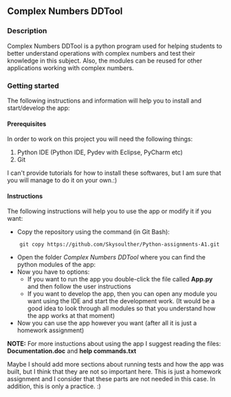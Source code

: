 ## Complex Numbers DDTool
### Description
Complex Numbers DDTool is a python program used for helping students to better understand operations with complex numbers
and test their knowledge in this subject. Also, the modules can be reused for other applications working with complex numbers.
### Getting started
The following instructions and information will help you to install and start/develop the app:
#### Prerequisites
In order to work on this project you will need the following things:
1. Python IDE (Python IDE, Pydev with Eclipse, PyCharm etc)
2. Git

I can't provide tutorials for how to install these softwares, but I am sure that you will manage to do it on your own.:)
#### Instructions
The following instructions will help you to use the app or modify it if you want:
* Copy the repository using the command (in Git Bash):
```
    git copy https://github.com/Skysoulther/Python-assignments-A1.git
```
* Open the folder _Complex Numbers DDTool_ where you can find the python modules of the app:
* Now you have to options:
    * If you want to run the app you double-click the file called **App.py** and then follow the user instructions
    * If you want to develop the app, then you can open any module you want using the IDE and start the development work.
    (It would be a good idea to look through all modules so that you understand how the app works at that moment)
* Now you can use the app however you want (after all it is just a homework assignment)

**NOTE:** For more instuctions about using the app I suggest reading the files: **Documentation.doc** and **help commands.txt**

Maybe I should add more sections about running tests and how the app was built, but I think that they are not so important here. This is just a homework assignment and I consider that these parts are not needed in this case.
In addition, this is only a practice. :)